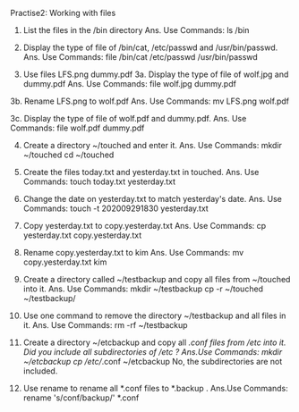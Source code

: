 Practise2: Working with files

1. List the files in the /bin directory
Ans. Use Commands: 
		ls /bin


2. Display the type of file of /bin/cat, /etc/passwd and /usr/bin/passwd.
Ans. Use Commands: 
		file /bin/cat /etc/passwd /usr/bin/passwd


3. Use files LFS.png dummy.pdf 
3a. Display the type of file of wolf.jpg and dummy.pdf
Ans. Use Commands: 
		file wolf.jpg dummy.pdf


3b. Rename LFS.png to wolf.pdf 
Ans. Use Commands: 
		mv LFS.png wolf.pdf


3c. Display the type of file of wolf.pdf and dummy.pdf.
Ans. Use Commands:
		file wolf.pdf dummy.pdf


4. Create a directory ~/touched and enter it.
Ans.	Use Commands: 
		mkdir ~/touched 
		cd ~/touched
				
		
5. Create the files today.txt and yesterday.txt in touched.
Ans. Use Commands: 
		touch today.txt yesterday.txt


6. Change the date on yesterday.txt to match yesterday's date.
Ans. Use Commands: 
		touch -t 202009291830 yesterday.txt


7. Copy yesterday.txt to copy.yesterday.txt 
Ans. Use Commands: 
		cp yesterday.txt copy.yesterday.txt


8. Rename copy.yesterday.txt to kim
Ans. Use Commands: 
		mv copy.yesterday.txt kim


9. Create a directory called ~/testbackup and copy all files from ~/touched into it.
Ans.	Use Commands: 
		mkdir ~/testbackup 
		cp -r ~/touched ~/testbackup/ 


10. Use one command to remove the directory ~/testbackup and all files in it.
Ans. Use Commands:
		rm -rf ~/testbackup 


11. Create a directory ~/etcbackup and copy all *.conf files from /etc into it. Did you include all subdirectories of /etc ?
Ans.Use Commands: 
		mkdir ~/etcbackup
		cp /etc/*.conf ~/etcbackup
	No, the subdirectories are not included.


12. Use rename to rename all *.conf files to *.backup .
Ans.Use Commands:  
		rename 's/conf/backup/' *.conf
